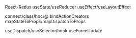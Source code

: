 React-Redux
useState/useReducer
useEffect/useLayoutEffect

connect/class/hoc/@
bindActionCreators
mapStateToProps/mapDispatchToProps

useDispatch/useSelector/hook
useForceUpdate

